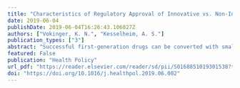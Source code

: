 ```yaml
---
title: "Characteristics of Regulatory Approval of Innovative vs. Non-Innovative Cancer Drugs, Health Policy"
date: 2019-06-04
publishDate: 2019-06-04T16:26:43.106027Z
authors: ["Vokinger, K. N.", "Kesselheim, A. S."] 
publication_types: ["3"]
abstract: "Successful first-generation drugs can be converted with small alterations to second-generation drugs, which are cheaper to develop and may pose less financial risk for manufacturers due to already validated action mechanism and a well-defined consumer market."
featured: False
publication: "Health Policy"
url_pdf: "https://reader.elsevier.com/reader/sd/pii/S0168851019301538?token=70138DF90ED1358022DEDC3E52135A37332E4642BB53C950DA773E2C4EC6E776F080FEF25607FD359AB8C54BF75E4EC4"
doi: "https://doi.org/10.1016/j.healthpol.2019.06.002"
---
```


